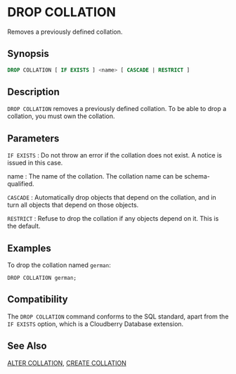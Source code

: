 # DROP COLLATION

Removes a previously defined collation.

## Synopsis

```sql
DROP COLLATION [ IF EXISTS ] <name> [ CASCADE | RESTRICT ]
```

## Description

`DROP COLLATION` removes a previously defined collation. To be able to drop a collation, you must own the collation.

## Parameters

`IF EXISTS`
:   Do not throw an error if the collation does not exist. A notice is issued in this case.

name
:   The name of the collation. The collation name can be schema-qualified.

`CASCADE`
:   Automatically drop objects that depend on the collation, and in turn all objects that depend on those objects.

`RESTRICT`
:   Refuse to drop the collation if any objects depend on it. This is the default.


## Examples

To drop the collation named `german`:

```
DROP COLLATION german;
```

## Compatibility

The `DROP COLLATION` command conforms to the SQL standard, apart from the `IF EXISTS` option, which is a Cloudberry Database extension.

## See Also

[ALTER COLLATION](/docs/sql-statements/sql-statement-alter-collation.md), [CREATE COLLATION](/docs/sql-statements/sql-statement-create-collation.md)



